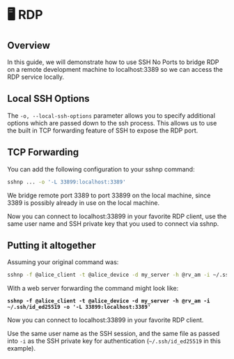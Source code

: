 # 🖥️ RDP

## Overview

In this guide, we will demonstrate how to use SSH No Ports to bridge RDP on a remote development machine to localhost:3389 so we can access the RDP service locally.

## Local SSH Options

The `-o, --local-ssh-options` parameter allows you to specify additional options which are passed down to the ssh process. This allows us to use the built in TCP forwarding feature of SSH to expose the RDP port.

## TCP Forwarding

You can add the following configuration to your sshnp command:

```bash
sshnp ... -o '-L 33899:localhost:3389'
```

We bridge remote port 3389 to port 33899 on the local machine, since 3389 is possibly already in use on the local machine.

Now you can connect to localhost:33899 in your favorite RDP client, use the same user name and SSH private key that you used to connect via sshnp.

## Putting it altogether

Assuming your original command was:

```bash
sshnp -f @alice_client -t @alice_device -d my_server -h @rv_am -i ~/.ssh/id_ed25519
```

With a web server forwarding the command might look like:

<pre class="language-bash"><code class="lang-bash"><strong>sshnp -f @alice_client -t @alice_device -d my_server -h @rv_am -i ~/.ssh/id_ed25519 -o '-L 33899:localhost:3389'
</strong></code></pre>

Now you can connect to localhost:33899 in your favorite RDP client.

Use the same user name as the SSH session, and the same file as passed into `-i` as the SSH private key for authentication (`~/.ssh/id_ed25519` in this example).

